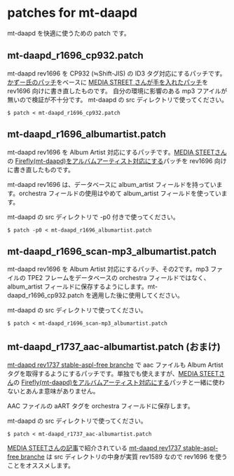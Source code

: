 patches for mt-daapd
========
mt-daapd を快適に使うための patch です。

mt-daapd_r1696_cp932.patch 
--------
mt-daapd rev1696 を CP932 (≒Shift-JIS) の ID3 タグ対応にするパッチです。[かずー氏のパッチ](http://www.kzsoft.to/~kazu/mt-daapd/ "iTunesサーバ(mt-daapd/Firefly)日本語スマートプレイリスト対応パッチ")をベースに [MEDIA STREET さんが手を入れたパッチ](http://media.st/blog/2011/10/build-firefly-mt-daapd-win32/ "Firefly(mt-daapd)のWindows版を自力ビルドしてみる")を rev1696 向けに書き直したものです。
自分の環境に影響のある mp3 フアイルが無いので検証が不十分です。
mt-daapd の src ディレクトリで使ってください。

    $ patch < mt-daapd_r1696_cp932.patch

mt-daapd_r1696_albumartist.patch
--------
mt-daapd rev1696 を Album Artist 対応にするパッチです。[MEDIA STEETさん](http://media.st/ "MEDIA STREET")の [Firefly(mt-daapd)をアルバムアーティスト対応にする](http://media.st/blog/2011/10/firefly-mt-daapd-albumartist/ "Firefly(mt-daapd)をアルバムアーティスト対応にする")パッチを rev1696 向けに書き直したものです。

mt-daapd rev1696 は、データベースに album_artist フィールドを持っています。orchestra フィールドの使用はやめて album_artist フィールドを使っています。

mt-daapd の src ディレクトリで -p0 付きで使ってください。

    $ patch -p0 < mt-daapd_r1696_albumartist.patch

mt-daapd_r1696_scan-mp3_albumartist.patch
--------
mt-daapd rev1696 を Album Artist 対応にするパッチ、その2です。mp3 ファイルの TPE2 フレームをデータベースの orchestra フィールドではなく、album_artist フィールドに保存するようにします。mt-daapd_r1696_cp932.patch を適用した後に使用してください。

mt-daapd の src ディレクトリで使ってください。

    $ patch < mt-daapd_r1696_scan-mp3_albumartist.patch

mt-daapd_r1737_aac-albumartist.patch (おまけ)
--------
[mt-daapd rev1737 stable-aspl-free branche](http://mt-daapd.svn.sourceforge.net/viewvc/mt-daapd/branches/stable-aspl-free/ "Index of /branches/stable-aspl-free") で aac ファイルも Album Artist タグを取得するようにするパッチです。単独でも使えますが、[MEDIA STEETさん](http://media.st/ "MEDIA STREET")の [Firefly(mt-daapd)をアルバムアーティスト対応にする](http://media.st/blog/2011/10/firefly-mt-daapd-albumartist/ "Firefly(mt-daapd)をアルバムアーティスト対応にする")パッチと一緒に使わないとあんま意味がありません。

AAC ファイルの aART タグを orchestra フィールドに保存します。

mt-daapd の src ディレクトリで使ってください。

    $ patch < mt-daapd_r1737_aac-albumartist.patch

[MEDIA STEETさんの記事](http://media.st/blog/2011/10/firefly-mt-daapd-albumartist/ "Firefly(mt-daapd)をアルバムアーティスト対応にする")で紹介されている [mt-daapd rev1737 stable-aspl-free branche](http://mt-daapd.svn.sourceforge.net/viewvc/mt-daapd/branches/stable-aspl-free/ "Index of /branches/stable-aspl-free") は src ディレクトリの中身が実質 rev1589 なので rev1696 を使うことをオススメします。
